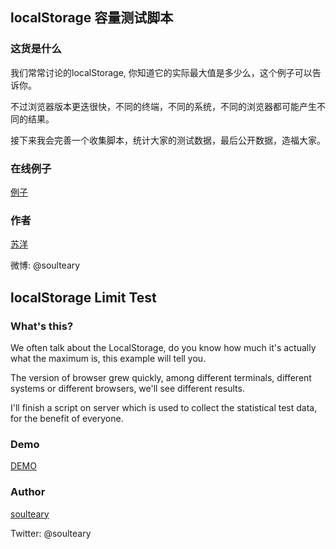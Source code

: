 ## localStorage 容量测试脚本

### 这货是什么

我们常常讨论的localStorage, 你知道它的实际最大值是多少么，这个例子可以告诉你。

不过浏览器版本更迭很快，不同的终端，不同的系统，不同的浏览器都可能产生不同的结果。

接下来我会完善一个收集脚本，统计大家的测试数据，最后公开数据，造福大家。

### 在线例子

[例子](http://soulteary.github.io/localStorage-limit-test/)

### 作者

[苏洋](http://www.soulteary.com)

微博: @soulteary




## localStorage Limit Test

### What's this?

We often talk about the LocalStorage, do you know how much it's actually what the maximum is, this example will tell you.

The version of browser grew quickly, among different terminals, different systems or different browsers, we'll see different results.

I'll finish a script on server which is used to collect the statistical test data, for the benefit of everyone.

### Demo

[DEMO](http://soulteary.github.io/localStorage-limit-test/)

### Author

[soulteary](http://www.soulteary.com)

Twitter: @soulteary